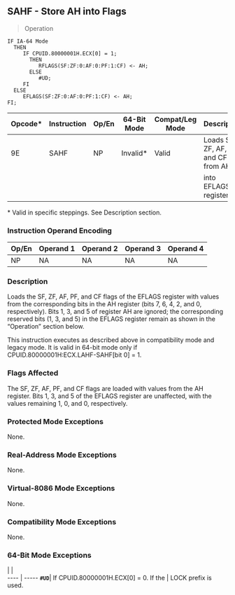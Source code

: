 ## SAHF - Store AH into Flags

> Operation

``` slim
IF IA-64 Mode
  THEN
     IF CPUID.80000001H.ECX[0] = 1;
       THEN
          RFLAGS(SF:ZF:0:AF:0:PF:1:CF) <- AH;
       ELSE
          #UD;
     FI
  ELSE
     EFLAGS(SF:ZF:0:AF:0:PF:1:CF) <- AH;
FI;

```

 Opcode*| Instruction| Op/En| 64-Bit Mode| Compat/Leg Mode| Description                         
 ---  | --- | --- | --- | --- | ---
 9E     | SAHF       | NP   | Invalid*   | Valid          | Loads SF, ZF, AF, PF, and CF from AH
        |            |      |            |                | into EFLAGS register.               
<aside class="notification">
* Valid in specific steppings. See Description section.
</aside>


### Instruction Operand Encoding
 Op/En| Operand 1| Operand 2| Operand 3| Operand 4
 ---  | --- | --- | --- | ---
 NP   | NA       | NA       | NA       | NA       

### Description
Loads the SF, ZF, AF, PF, and CF flags of the EFLAGS register with values from
the corresponding bits in the AH register (bits 7, 6, 4, 2, and 0, respectively).
Bits 1, 3, and 5 of register AH are ignored; the corresponding reserved bits
(1, 3, and 5) in the EFLAGS register remain as shown in the “Operation” section
below.

This instruction executes as described above in compatibility mode and legacy
mode. It is valid in 64-bit mode only if CPUID.80000001H:ECX.LAHF-SAHF[bit 0]
= 1.



### Flags Affected
The SF, ZF, AF, PF, and CF flags are loaded with values from the AH register.
Bits 1, 3, and 5 of the EFLAGS register are unaffected, with the values remaining
1, 0, and 0, respectively.


### Protected Mode Exceptions
None.


### Real-Address Mode Exceptions
None.


### Virtual-8086 Mode Exceptions
None.


### Compatibility Mode Exceptions
None.


### 64-Bit Mode Exceptions
   | |  
---- | -----
 **``#UD``**| If CPUID.80000001H.ECX[0] = 0. If the
    | LOCK prefix is used.                 
